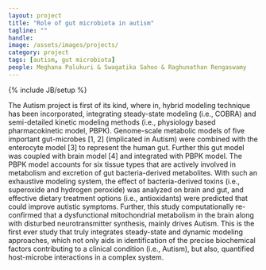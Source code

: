 ```yaml
---
layout: project
title: "Role of gut microbiota in autism"
tagline: ""
handle: 
image: /assets/images/projects/
category: project
tags: [autism, gut microbiota]
people: Meghana Palukuri & Swagatika Sahoo & Raghunathan Rengaswamy
---
```

{% include JB/setup %}

The Autism project is first of its kind, where in, hybrid modeling technique has been incorporated, integrating steady-state modeling (i.e., COBRA) and semi-detailed kinetic modeling methods (i.e., physiology based pharmacokinetic model, PBPK). Genome-scale metabolic models of five important gut-microbes [1, 2] (implicated in Autism) were combined with the enterocyte model
[3] to represent the human gut. Further this gut model was coupled with brain model [4] and integrated with PBPK model. The PBPK model accounts for six tissue types that are actively involved in metabolism and excretion of gut bacteria-derived metabolites. With such an exhaustive modeling system, the effect of bacteria-derived toxins (i.e., superoxide and hydrogen peroxide) was analyzed on brain and gut, and effective dietary treatment options (i.e., antioxidants) were predicted that could improve autistic symptoms. Further, this study computationally re-confirmed that a dysfunctional mitochondrial metabolism in the brain along with disturbed neurotransmitter synthesis, mainly drives Autism. This is the first ever study that truly integrates steady-state and dynamic modeling approaches, which not only aids in identification of the precise biochemical factors contributing to a clinical condition (i.e., Autism), but also, quantified host-microbe interactions in a complex system.

